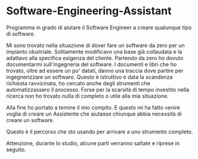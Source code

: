 # Software-Engineering-Assistant

Programma in grado di aiutare il Software Engineer a creare qualunque tipo di software.

Mi sono trovato nella situazione di dover fare un software da zero per un impianto idustriale. Solitamente modificavo una base già collaudata e la adattavo alla specifica esigenza del cliente. Partendo da zero ho dovuto documentarmi sull'ingegneria del software. I documenti e libri che ho trovato, oltre ad essere un po' datati, danno una traccia dove partire per ingegnerizzare un software. Questo è istruttivo e data la scandenza richiesta ravvicinata, ho cercato anche degli strumenti che automatizzassero il processo. Forse per la scarsità di tempo investito nella ricerca non ho trovato nulla di completo o utile alla mia situazione.

Alla fine ho portato a temine il mio compito. E questo mi ha fatto venire voglia di creare un Assistente che aiutasse chiunque abbia necessità di creare un software.

Questo è il percorso che sto usando per arrivare a uno strumento completo.

Attenzione, durante lo studio, alcune parti verranno saltate e riprese in seguito.
